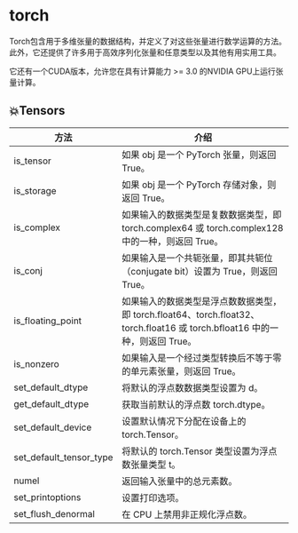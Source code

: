 # torch

Torch包含用于多维张量的数据结构，并定义了对这些张量进行数学运算的方法。此外，它还提供了许多用于高效序列化张量和任意类型以及其他有用实用工具。

它还有一个CUDA版本，允许您在具有计算能力 >= 3.0 的NVIDIA GPU上运行张量计算。

## :collision:Tensors

| 方法                    | 介绍                                                         |
| ----------------------- | ------------------------------------------------------------ |
| is_tensor               | 如果 obj 是一个 PyTorch 张量，则返回 True。                  |
| is_storage              | 如果 obj 是一个 PyTorch 存储对象，则返回 True。              |
| is_complex              | 如果输入的数据类型是复数数据类型，即 torch.complex64 或 torch.complex128 中的一种，则返回 True。 |
| is_conj                 | 如果输入是一个共轭张量，即其共轭位（conjugate bit）设置为 True，则返回 True。 |
| is_floating_point       | 如果输入的数据类型是浮点数数据类型，即 torch.float64、torch.float32、torch.float16 或 torch.bfloat16 中的一种，则返回 True。 |
| is_nonzero              | 如果输入是一个经过类型转换后不等于零的单元素张量，则返回 True。 |
| set_default_dtype       | 将默认的浮点数数据类型设置为 d。                             |
| get_default_dtype       | 获取当前默认的浮点数 torch.dtype。                           |
| set_default_device      | 设置默认情况下分配在设备上的 torch.Tensor。                  |
| set_default_tensor_type | 将默认的 torch.Tensor 类型设置为浮点数张量类型 t。           |
| numel                   | 返回输入张量中的总元素数。                                   |
| set_printoptions        | 设置打印选项。                                               |
| set_flush_denormal      | 在 CPU 上禁用非正规化浮点数。                                |























